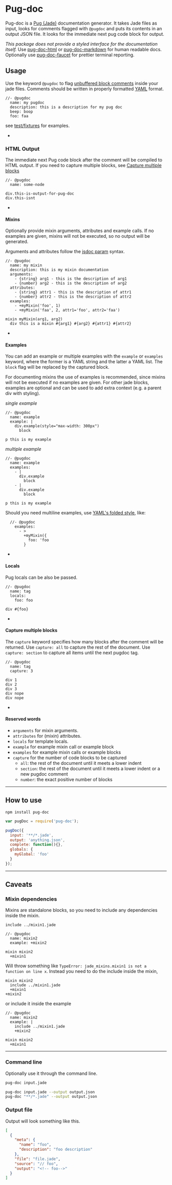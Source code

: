 # Pug-doc
Pug-doc is a [Pug (Jade)](http://www.jade-lang.com) documentation generator. It takes Jade files as input, looks for comments flagged with `@pugdoc` and puts its contents in an output JSON file. It looks for the immediate next pug code block for output.

_This package does not provide a styled interface for the documentation itself._ Use [pug-doc-html](https://github.com/Aratramba/pug-doc-html) or [pug-doc-markdown](https://github.com/Aratramba/pug-doc-markdown) for human readable docs. Optionally use [pug-doc-faucet](https://github.com/Aratramba/pug-doc-faucet) for prettier terminal reporting.


## Usage
Use the keyword `@pugdoc` to flag [unbuffered block comments](http://jade-lang.com/reference/comments/) inside your jade files. Comments should be written in properly formatted [YAML](http://en.wikipedia.org/wiki/YAML) format.

```jade
//- @pugdoc
  name: my pugdoc
  description: this is a description for my pug doc
  beep: boop
  foo: faa
```

see [test/fixtures](https://github.com/Aratramba/pug-doc/tree/master/test/fixtures) for examples.

-

### HTML Output
The immediate next Pug code block after the comment will be compiled to HTML output. If you need to capture multiple blocks, see [Capture multiple blocks](#capture-multiple-blocks)

```jade
//- @pugdoc
  name: some-node

div.this-is-output-for-pug-doc
div.this-isnt
```

-

#### Mixins
Optionally provide mixin arguments, attributes and example calls. If no examples are given, mixins will not be executed, so no output will be generated. 

Arguments and attributes  follow the [jsdoc param](http://usejsdoc.org/tags-param.html) syntax.

```jade
//- @pugdoc
  name: my mixin
  description: this is my mixin documentation
  arguments: 
    - {string} arg1 - this is the description of arg1
    - {number} arg2 - this is the description of arg2
  attributes: 
    - {string} attr1 - this is the description of attr1
    - {number} attr2 - this is the description of attr2
  examples:
    - +myMixin('foo', 1)
    - +myMixin('faa', 2, attr1='foo', attr2='faa')

mixin myMixin(arg1, arg2)
  div this is a mixin #{arg1} #{arg2} #{attr1} #{attr2}
```

-

#### Examples
You can add an example or multiple examples with the `example` or `examples` keyword, where the former is a YAML string and the latter a YAML list. The `block` flag will be replaced by the captured block.

For documenting mixins the use of examples is recommended, since mixins will not be executed if no examples are given. For other jade blocks, examples are optional and can be used to add extra context (e.g. a parent div with styling).

_single example_
```jade
//- @pugdoc
  name: example
  example: |
    div.example(style="max-width: 300px")
      block

p this is my example
```

_multiple example_
```jade
//- @pugdoc
  name: example
  examples: 
    - |
      div.example
        block
    - |
      div.example
        block

p this is my example
```

Should you need multiline examples, use [YAML's folded style](http://www.yaml.org/spec/1.2/spec.html#id2796251), like:

```jade
  //- @pugdoc
    examples:
      - >
        +myMixin({
          foo: 'foo
        }
```

-

#### Locals
Pug locals can be also be passed.

```jade
//- @pugdoc
  name: tag
  locals:
    foo: foo

div #{foo}
```

-

#### Capture multiple blocks
The `capture` keyword specifies how many blocks after the comment will be returned. Use `capture: all` to capture the rest of the document. Use `capture: section` to capture all items until the next pugdoc tag.

```jade
//- @pugdoc
  name: tag
  capture: 3

div 1
div 2
div 3
div nope
div nope
```

-

#### Reserved words
* `arguments` for mixin arguments.
* `attributes` for (mixin) attributes.
* `locals` for template locals.
* `example` for example mixin call or example block
* `examples` for example mixin calls or example blocks
* `capture` for the number of code blocks to be captured
  - `all`: the rest of the document until it meets a lower indent
  - `section`: the rest of the document until it meets a lower indent or a new pugdoc comment
  - `number`: the exact positive number of blocks

---

## How to use
`npm install pug-doc`

```js
var pugDoc = require('pug-doc');

pugDoc({
  input: '**/*.jade',
  output: 'anything.json',
  complete: function(){},
  globals: {
    myGlobal: 'foo'
  }
});
```

---

## Caveats
### Mixin dependencies
Mixins are standalone blocks, so you need to include any dependencies inside the mixin.

```jade
include ../mixin1.jade

//- @pugdoc
  name: mixin2
  example: +mixin2

mixin mixin2
  +mixin1
```

Will throw something like `TypeError: jade_mixins.mixin1 is not a function on line x`. Instead you need to do the include inside the mixin, 

```jade
mixin mixin2
  include ../mixin1.jade
  +mixin1
+mixin2
```

or include it inside the example

```jade
//- @pugdoc
  name: mixin2
  example: |
    include ../mixin1.jade
    +mixin2

mixin mixin2
  +mixin1
```

---


### Command line
Optionally use it through the command line.

```bash
pug-doc input.jade
```

```bash
pug-doc input.jade --output output.json
pug-doc "**/*.jade" --output output.json
```


### Output file
Output will look something like this.

```json
[
  {
    "meta": {
      "name": "foo",
      "description": "foo description"
    },
    "file": "file.jade",
    "source": "// foo",
    "output": "<!-- foo-->"
  }
]
```


